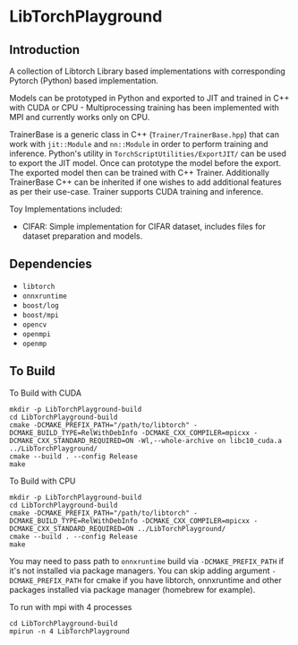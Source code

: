 # LibTorchPlayground
## Introduction

A collection of Libtorch Library based implementations with corresponding Pytorch (Python) based implementation.

Models can be prototyped in Python and exported to JIT and trained in C++ with CUDA or CPU - Multiprocessing training has
been implemented with MPI and currently works only on CPU.

TrainerBase is a generic class in C++ (`Trainer/TrainerBase.hpp`) that can work with `jit::Module` and `nn::Module` in order to perform training and inference.
Python's utility in `TorchScriptUtilities/ExportJIT/` can be used to export the JIT model. Once can prototype the model before the export. The exported model then can be trained with C++ Trainer. Additionally TrainerBase C++ can be inherited if one wishes to add 
additional features as per their use-case. Trainer supports CUDA training and inference. 


Toy Implementations included:

- CIFAR: Simple implementation for CIFAR dataset, includes files for dataset preparation and models.

## Dependencies
- `libtorch`
- `onnxruntime`
- `boost/log`
- `boost/mpi`
- `opencv`
- `openmpi`
- `openmp`

## To Build

To Build with CUDA
```
mkdir -p LibTorchPlayground-build
cd LibTorchPlayground-build
cmake -DCMAKE_PREFIX_PATH="/path/to/libtorch" -DCMAKE_BUILD_TYPE=RelWithDebInfo -DCMAKE_CXX_COMPILER=mpicxx -DCMAKE_CXX_STANDARD_REQUIRED=ON -Wl,--whole-archive on libc10_cuda.a ../LibTorchPlayground/
cmake --build . --config Release
make
```
To Build with CPU
```
mkdir -p LibTorchPlayground-build
cd LibTorchPlayground-build
cmake -DCMAKE_PREFIX_PATH="/path/to/libtorch" -DCMAKE_BUILD_TYPE=RelWithDebInfo -DCMAKE_CXX_COMPILER=mpicxx -DCMAKE_CXX_STANDARD_REQUIRED=ON ../LibTorchPlayground/
cmake --build . --config Release
make
```

You may need to pass path to `onnxruntime` build via `-DCMAKE_PREFIX_PATH` if it's not installed via package managers. 
You can skip adding argument `-DCMAKE_PREFIX_PATH` for cmake if you have libtorch, onnxruntime and other packages installed via package manager (homebrew for example).  

To run with mpi with 4 processes
```
cd LibTorchPlayground-build
mpirun -n 4 LibTorchPlayground
```
